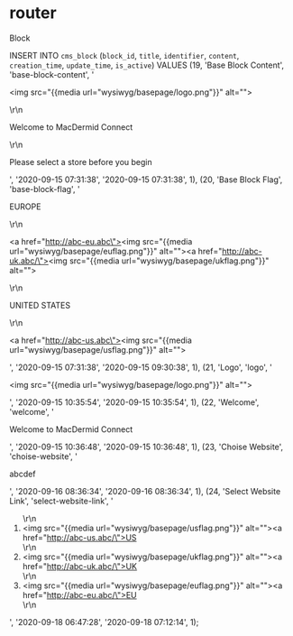 # router
Block

INSERT INTO `cms_block` (`block_id`, `title`, `identifier`, `content`, `creation_time`, `update_time`, `is_active`) VALUES
(19, 'Base Block Content', 'base-block-content', '<p><img src=\"{{media url=&quot;wysiwyg/basepage/logo.png&quot;}}\" alt=\"\"></p>\r\n<p>Welcome to MacDermid Connect</p>\r\n<p>Please select a store before you begin</p>', '2020-09-15 07:31:38', '2020-09-15 07:31:38', 1),
(20, 'Base Block Flag', 'base-block-flag', '<p>EUROPE</p>\r\n<p><a href=\"http://abc-eu.abc\"><img src=\"{{media url=&quot;wysiwyg/basepage/euflag.png&quot;}}\" alt=\"\"></a><a href=\"http://abc-uk.abc/\"><img src=\"{{media url=&quot;wysiwyg/basepage/ukflag.png&quot;}}\" alt=\"\"></a></p>\r\n<p>UNITED STATES</p>\r\n<p><a href=\"http://abc-us.abc\"><img src=\"{{media url=&quot;wysiwyg/basepage/usflag.png&quot;}}\" alt=\"\"></a></p>', '2020-09-15 07:31:38', '2020-09-15 09:30:38', 1),
(21, 'Logo', 'logo', '<p><img src=\"{{media url=&quot;wysiwyg/basepage/logo.png&quot;}}\" alt=\"\"></p>', '2020-09-15 10:35:54', '2020-09-15 10:35:54', 1),
(22, 'Welcome', 'welcome', '<p>Welcome to MacDermid Connect</p>', '2020-09-15 10:36:48', '2020-09-15 10:36:48', 1),
(23, 'Choise Website', 'choise-website', '<p>abcdef</p>', '2020-09-16 08:36:34', '2020-09-16 08:36:34', 1),
(24, 'Select Website Link', 'select-website-link', '<ol>\r\n<li><img src=\"{{media url=\"wysiwyg/basepage/usflag.png\"}}\" alt=\"\"><a href=\"http://abc-us.abc/\">US</a></li>\r\n<li><img src=\"{{media url=\"wysiwyg/basepage/ukflag.png\"}}\" alt=\"\"><a href=\"http://abc-uk.abc/\">UK</a></li>\r\n<li><img src=\"{{media url=\"wysiwyg/basepage/euflag.png\"}}\" alt=\"\"><a href=\"http://abc-eu.abc/\">EU</a></li>\r\n</ol>', '2020-09-18 06:47:28', '2020-09-18 07:12:14', 1);
